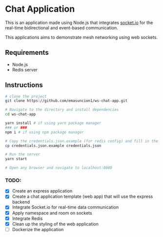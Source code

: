 # Chat Application

This is an application made using Node.js that integrates [socket.io](https://github.com/socketio/socket.io#readme) for the real-time bidirectional and event-based communication.

This applications aims to demonstrate mesh networking using web sockets.

## Requirements
- Node.js
- Redis server

## Instructions
```bash
# clone the project
git clone https://github.com/emasuncion1/ws-chat-app.git

# Navigate to the directory and install dependencies
cd ws-chat-app

yarn install # if using yarn package manager
### or ###
npm i # if using npm package manager

# Copy the credentials.json.example (for redis config) and fill in the necessary configuration
cp credentials.json.example credentials.json

# Run the server
yarn start

# Open any browser and navigate to localhost:8080
```

### TODO:

- [x] Create an express application
- [x] Create a chat application template (web app) that will use the express backend
- [x] Integrate Socket.io for real-time data communication
- [x] Apply namespace and room on sockets
- [x] Integrate Redis
- [x] Clean up the styling of the web application
- [ ] Dockerize the application
